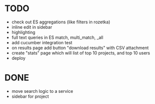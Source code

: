 # TODO
* check out ES aggregations (like filters in rozetka)
* inline edit in sidebar
* highlighting
* full text queries in ES match, multi_match, _all
* add cucumber integration test
* on results page add button "download results" with CSV attachment
* create "stats" page which will list of top 10 projects, and top 10 users
* deploy

# DONE
* move search logic to a service
* sidebar for project

